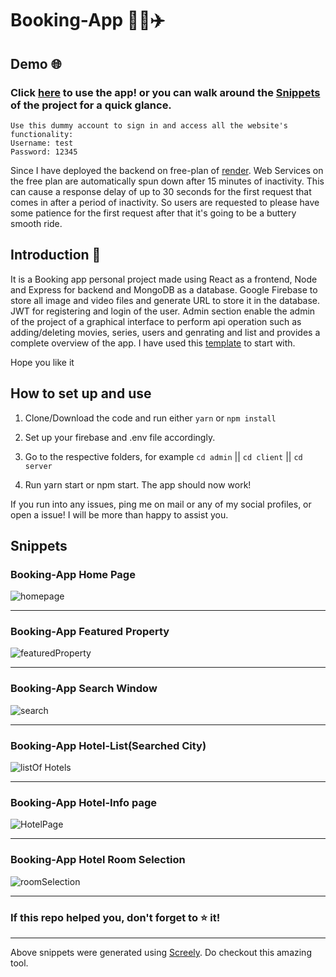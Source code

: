 # Booking-App 🏨🚗✈️

## Demo 🌐
### Click [here](https://booking-app-akj.netlify.app/) to use the app! or you can walk around the [Snippets](https://github.com/akj0712/Booking-App#snippets) of the project for a quick glance.

```
Use this dummy account to sign in and access all the website's functionality:
Username: test
Password: 12345
```

Since I have deployed the backend on free-plan of [render](https://render.com/). Web Services on the free plan are automatically spun down after 15 minutes of inactivity. This can cause a response delay of up to 30 seconds for the first request that comes in after a period of inactivity. So users are requested to please have some patience for the first request after that it's going to be a buttery smooth ride.

## Introduction 👋

It is a Booking app personal project made using React as a frontend, Node and Express for backend and MongoDB as a database. Google Firebase to store all image and video files and generate URL to store it in the database. JWT for registering and login of the user.
Admin section enable the admin of the project of a graphical interface to perform api operation such as adding/deleting movies, series, users and genrating and list and provides a complete overview of the app. I have used this [template](https://github.com/safak/youtube2022/tree/react-admin) to start with.

Hope you like it

## How to set up and use

1. Clone/Download the code and run either `yarn` or `npm install`

2. Set up your firebase and .env file accordingly.

3. Go to the respective folders, for example `cd admin` || `cd client` || `cd server` 

4. Run yarn start or npm start. The app should now work!

If you run into any issues, ping me on mail or any of my social profiles, or open a issue! I will be more than happy to assist you.

## Snippets

### Booking-App Home Page
![homepage](https://user-images.githubusercontent.com/86816711/206842263-4b26e61d-97e1-4044-b645-7676375a4111.png)

<hr>

### Booking-App Featured Property
![featuredProperty](https://user-images.githubusercontent.com/86816711/206842284-b9107325-443d-4421-976c-ed431f491c03.png)

<hr>

### Booking-App Search Window
![search](https://user-images.githubusercontent.com/86816711/206842318-3acf519a-c1ed-4ae2-b708-6393abe2a180.png)

<hr>

### Booking-App Hotel-List(Searched City)
![listOf Hotels](https://user-images.githubusercontent.com/86816711/206842338-5f6f88c2-55d9-47a8-abac-e2791570f42d.png)

<hr>

### Booking-App Hotel-Info page
![HotelPage](https://user-images.githubusercontent.com/86816711/206842376-61a78b7d-3a0f-4f38-8bec-70f42b7bee72.png)

<hr>

### Booking-App Hotel Room Selection
![roomSelection](https://user-images.githubusercontent.com/86816711/206842401-8f8455ec-6b03-46bb-84d7-9d82e166a8c3.png)

<hr>

### If this repo helped you, don't forget to ⭐ it!

<hr>

Above snippets were generated using [Screely](https://chrome.google.com/webstore/detail/screely-instant-browser-m/jhggpmcfjkkaeonckilhekpkfcalgank). Do checkout this amazing tool.

